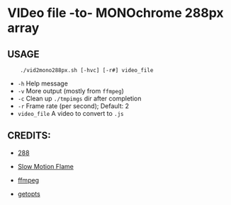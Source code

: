 # VIDeo file -to- MONOchrome 288px array

## USAGE

```
    ./vid2mono288px.sh [-hvc] [-r#] video_file
```

* `-h` Help message
* `-v` More output (mostly from `ffmpeg`)
* `-c` Clean up `./tmpimgs` dir after completion
* `-r` Frame rate (per second); Default: 2
* `video_file` A video to convert to `.js`

## CREDITS:

* [288](http://inthecolorfield.com/288/)

* [Slow Motion Flame](https://archive.org/details/SlowMotionFlame)
* [ffmpeg](https://www.ffmpeg.org/)
* [getopts](http://pubs.opengroup.org/onlinepubs/9699919799/utilities/getopts.html)
